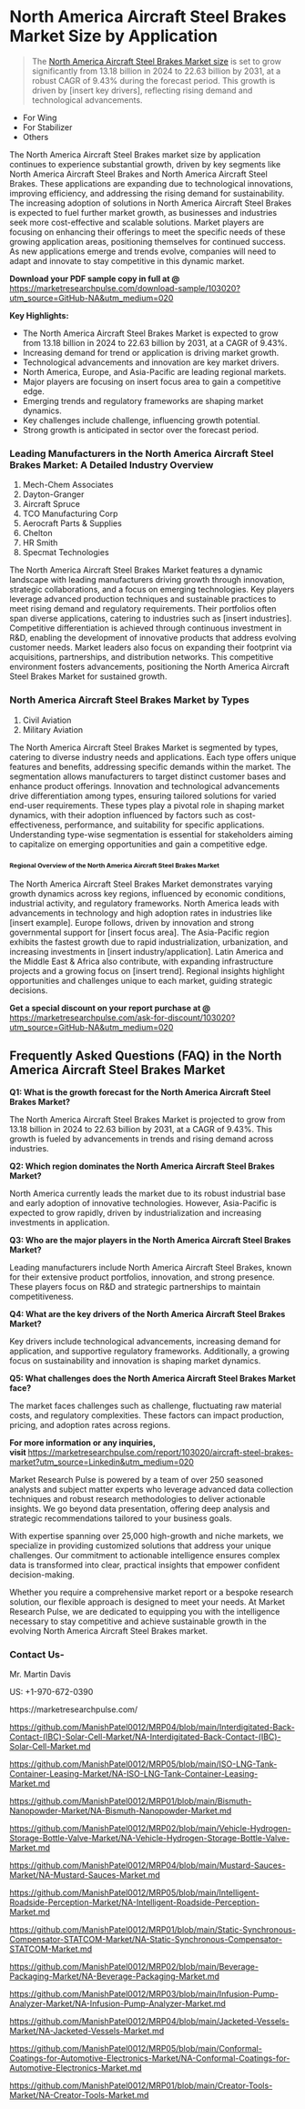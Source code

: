 <h1>North America Aircraft Steel Brakes Market&nbsp;Size by Application</h1><blockquote><p>The <a href="https://marketresearchpulse.com/download-sample/103020?utm_source=GitHub-NA&amp;utm_medium=020">North America Aircraft Steel Brakes Market size</a> is set to grow significantly from 13.18 billion in 2024 to 22.63 billion by 2031, at a robust CAGR of 9.43% during the forecast period. This growth is driven by [insert key drivers], reflecting rising demand and technological advancements.</p></blockquote><ul><li>For Wing<li> For Stabilizer<li> Others</li></ul><p>The North America Aircraft Steel Brakes market size by application continues to experience substantial growth, driven by key segments like North America Aircraft Steel Brakes and North America Aircraft Steel Brakes. These applications are expanding due to technological innovations, improving efficiency, and addressing the rising demand for sustainability. The increasing adoption of solutions in North America Aircraft Steel Brakes is expected to fuel further market growth, as businesses and industries seek more cost-effective and scalable solutions. Market players are focusing on enhancing their offerings to meet the specific needs of these growing application areas, positioning themselves for continued success. As new applications emerge and trends evolve, companies will need to adapt and innovate to stay competitive in this dynamic market.</p><p><strong>Download your PDF sample copy in full at @ </strong><a href="https://marketresearchpulse.com/download-sample/103020?utm_source=GitHub-NA&amp;utm_medium=020">https://marketresearchpulse.com/download-sample/103020?utm_source=GitHub-NA&amp;utm_medium=020</a></p><p><strong>Key Highlights: </strong></p><ul><li>The North America Aircraft Steel Brakes Market is expected to grow from 13.18 billion in 2024 to 22.63 billion by 2031, at a CAGR of 9.43%.</li><li>Increasing demand for trend or application is driving market growth.</li><li>Technological advancements and innovation are key market drivers.</li><li>North America, Europe, and Asia-Pacific are leading regional markets.</li><li>Major players are focusing on insert focus area to gain a competitive edge.</li><li>Emerging trends and regulatory frameworks are shaping market dynamics.</li><li>Key challenges include challenge, influencing growth potential.</li><li>Strong growth is anticipated in sector over the forecast period.</li></ul><h3>Leading Manufacturers in the North America Aircraft Steel Brakes Market: A Detailed Industry Overview</h3><ol><li>Mech-Chem Associates</li><li>Dayton-Granger</li><li>Aircraft Spruce</li><li>TCO Manufacturing Corp</li><li>Aerocraft Parts & Supplies</li><li>Chelton</li><li>HR Smith</li><li>Specmat Technologies</li></ol><div class="flex max-w-full flex-col flex-grow"><div class="min-h-8 text-message flex w-full flex-col items-end gap-2 whitespace-normal break-words [.text-message+&amp;]:mt-5" dir="auto" data-message-author-role="assistant" data-message-id="fd8432e4-4910-450d-b182-61b7bfb0a01f" data-message-model-slug="gpt-4o"><div class="flex w-full flex-col gap-1 empty:hidden first:pt-[3px]"><div class="markdown prose w-full break-words dark:prose-invert light"><p>The North America Aircraft Steel Brakes Market features a dynamic landscape with leading manufacturers driving growth through innovation, strategic collaborations, and a focus on emerging technologies. Key players leverage advanced production techniques and sustainable practices to meet rising demand and regulatory requirements. Their portfolios often span diverse applications, catering to industries such as [insert industries]. Competitive differentiation is achieved through continuous investment in R&amp;D, enabling the development of innovative products that address evolving customer needs. Market leaders also focus on expanding their footprint via acquisitions, partnerships, and distribution networks. This competitive environment fosters advancements, positioning the North America Aircraft Steel Brakes Market for sustained growth.</p></div></div></div></div><h3>North America Aircraft Steel Brakes Market by Types</h3><ol><li>Civil Aviation<li> Military Aviation</li></ol><div class="flex max-w-full flex-col flex-grow"><div class="min-h-8 text-message flex w-full flex-col items-end gap-2 whitespace-normal break-words [.text-message+&amp;]:mt-5" dir="auto" data-message-author-role="assistant" data-message-id="084470be-0bb7-4664-bddf-5156b4f41249" data-message-model-slug="gpt-4o-mini"><div class="flex w-full flex-col gap-1 empty:hidden first:pt-[3px]"><div class="markdown prose w-full break-words dark:prose-invert light"><p>The North America Aircraft Steel Brakes Market is segmented by types, catering to diverse industry needs and applications. Each type offers unique features and benefits, addressing specific demands within the market. The segmentation allows manufacturers to target distinct customer bases and enhance product offerings. Innovation and technological advancements drive differentiation among types, ensuring tailored solutions for varied end-user requirements. These types play a pivotal role in shaping market dynamics, with their adoption influenced by factors such as cost-effectiveness, performance, and suitability for specific applications. Understanding type-wise segmentation is essential for stakeholders aiming to capitalize on emerging opportunities and gain a competitive edge.</p></div></div></div></div><h3><span style="font-size: 11px;">Regional Overview of the North America Aircraft Steel Brakes Market</span></h3><div class="flex max-w-full flex-col flex-grow"><div class="min-h-8 text-message flex w-full flex-col items-end gap-2 whitespace-normal break-words [.text-message+&amp;]:mt-5" dir="auto" data-message-author-role="assistant" data-message-id="e9038762-ce64-4e30-91c9-9bd413514231" data-message-model-slug="gpt-4o-mini"><div class="flex w-full flex-col gap-1 empty:hidden first:pt-[3px]"><div class="markdown prose w-full break-words dark:prose-invert light"><p>The North America Aircraft Steel Brakes Market demonstrates varying growth dynamics across key regions, influenced by economic conditions, industrial activity, and regulatory frameworks. North America leads with advancements in technology and high adoption rates in industries like [insert example]. Europe follows, driven by innovation and strong governmental support for [insert focus area]. The Asia-Pacific region exhibits the fastest growth due to rapid industrialization, urbanization, and increasing investments in [insert industry/application]. Latin America and the Middle East &amp; Africa also contribute, with expanding infrastructure projects and a growing focus on [insert trend]. Regional insights highlight opportunities and challenges unique to each market, guiding strategic decisions.</p></div></div></div></div><p><strong>Get a special discount on your report purchase at @ </strong><a href="https://marketresearchpulse.com/ask-for-discount/103020?utm_source=GitHub-NA&amp;utm_medium=020">https://marketresearchpulse.com/ask-for-discount/103020?utm_source=GitHub-NA&amp;utm_medium=020</a></p><h2>Frequently Asked Questions (FAQ) in the North America Aircraft Steel Brakes Market</h2><p><strong>Q1: What is the growth forecast for the North America Aircraft Steel Brakes Market?</strong></p><p>The North America Aircraft Steel Brakes Market is projected to grow from 13.18 billion in 2024 to 22.63 billion by 2031, at a CAGR of 9.43%. This growth is fueled by advancements in trends and rising demand across industries.</p><p><strong>Q2: Which region dominates the North America Aircraft Steel Brakes Market?</strong></p><p>North America currently leads the market due to its robust industrial base and early adoption of innovative technologies. However, Asia-Pacific is expected to grow rapidly, driven by industrialization and increasing investments in application.</p><p><strong>Q3: Who are the major players in the North America Aircraft Steel Brakes Market?</strong></p><p>Leading manufacturers include North America Aircraft Steel Brakes, known for their extensive product portfolios, innovation, and strong presence. These players focus on R&amp;D and strategic partnerships to maintain competitiveness.</p><p><strong>Q4: What are the key drivers of the North America Aircraft Steel Brakes Market?</strong></p><p>Key drivers include technological advancements, increasing demand for application, and supportive regulatory frameworks. Additionally, a growing focus on sustainability and innovation is shaping market dynamics.</p><p><strong>Q5: What challenges does the North America Aircraft Steel Brakes Market face?</strong></p><p>The market faces challenges such as challenge, fluctuating raw material costs, and regulatory complexities. These factors can impact production, pricing, and adoption rates across regions.</p><p><strong>For more information or any inquiries, visit&nbsp;</strong><a href="https://marketresearchpulse.com/report/103020/aircraft-steel-brakes-market?utm_source=Linkedin&utm_medium=020">https://marketresearchpulse.com/report/103020/aircraft-steel-brakes-market?utm_source=Linkedin&utm_medium=020</a></p><p>Market Research Pulse is powered by a team of over 250 seasoned analysts and subject matter experts who leverage advanced data collection techniques and robust research methodologies to deliver actionable insights. We go beyond data presentation, offering deep analysis and strategic recommendations tailored to your business goals.</p><p>With expertise spanning over 25,000 high-growth and niche markets, we specialize in providing customized solutions that address your unique challenges. Our commitment to actionable intelligence ensures complex data is transformed into clear, practical insights that empower confident decision-making.</p><p>Whether you require a comprehensive market report or a bespoke research solution, our flexible approach is designed to meet your needs. At Market Research Pulse, we are dedicated to equipping you with the intelligence necessary to stay competitive and achieve sustainable growth in the evolving North America Aircraft Steel Brakes market.</p><h3><strong>Contact Us-</strong></h3><p>Mr. Martin Davis</p><p>US: +1-970-672-0390</p><p>https://marketresearchpulse.com/</p><p><a href="https://github.com/ManishPatel0012/MRP04/blob/main/Interdigitated-Back-Contact-(IBC)-Solar-Cell-Market/NA-Interdigitated-Back-Contact-(IBC)-Solar-Cell-Market.md">https://github.com/ManishPatel0012/MRP04/blob/main/Interdigitated-Back-Contact-(IBC)-Solar-Cell-Market/NA-Interdigitated-Back-Contact-(IBC)-Solar-Cell-Market.md</a></p><p><a href="https://github.com/ManishPatel0012/MRP05/blob/main/ISO-LNG-Tank-Container-Leasing-Market/NA-ISO-LNG-Tank-Container-Leasing-Market.md">https://github.com/ManishPatel0012/MRP05/blob/main/ISO-LNG-Tank-Container-Leasing-Market/NA-ISO-LNG-Tank-Container-Leasing-Market.md</a></p><p><a href="https://github.com/ManishPatel0012/MRP01/blob/main/Bismuth-Nanopowder-Market/NA-Bismuth-Nanopowder-Market.md">https://github.com/ManishPatel0012/MRP01/blob/main/Bismuth-Nanopowder-Market/NA-Bismuth-Nanopowder-Market.md</a></p><p><a href="https://github.com/ManishPatel0012/MRP02/blob/main/Vehicle-Hydrogen-Storage-Bottle-Valve-Market/NA-Vehicle-Hydrogen-Storage-Bottle-Valve-Market.md">https://github.com/ManishPatel0012/MRP02/blob/main/Vehicle-Hydrogen-Storage-Bottle-Valve-Market/NA-Vehicle-Hydrogen-Storage-Bottle-Valve-Market.md</a></p><p><a href="https://github.com/ManishPatel0012/MRP04/blob/main/Mustard-Sauces-Market/NA-Mustard-Sauces-Market.md">https://github.com/ManishPatel0012/MRP04/blob/main/Mustard-Sauces-Market/NA-Mustard-Sauces-Market.md</a></p><p><a href="https://github.com/ManishPatel0012/MRP05/blob/main/Intelligent-Roadside-Perception-Market/NA-Intelligent-Roadside-Perception-Market.md">https://github.com/ManishPatel0012/MRP05/blob/main/Intelligent-Roadside-Perception-Market/NA-Intelligent-Roadside-Perception-Market.md</a></p><p><a href="https://github.com/ManishPatel0012/MRP01/blob/main/Static-Synchronous-Compensator-STATCOM-Market/NA-Static-Synchronous-Compensator-STATCOM-Market.md">https://github.com/ManishPatel0012/MRP01/blob/main/Static-Synchronous-Compensator-STATCOM-Market/NA-Static-Synchronous-Compensator-STATCOM-Market.md</a></p><p><a href="https://github.com/ManishPatel0012/MRP02/blob/main/Beverage-Packaging-Market/NA-Beverage-Packaging-Market.md">https://github.com/ManishPatel0012/MRP02/blob/main/Beverage-Packaging-Market/NA-Beverage-Packaging-Market.md</a></p><p><a href="https://github.com/ManishPatel0012/MRP03/blob/main/Infusion-Pump-Analyzer-Market/NA-Infusion-Pump-Analyzer-Market.md">https://github.com/ManishPatel0012/MRP03/blob/main/Infusion-Pump-Analyzer-Market/NA-Infusion-Pump-Analyzer-Market.md</a></p><p><a href="https://github.com/ManishPatel0012/MRP04/blob/main/Jacketed-Vessels-Market/NA-Jacketed-Vessels-Market.md">https://github.com/ManishPatel0012/MRP04/blob/main/Jacketed-Vessels-Market/NA-Jacketed-Vessels-Market.md</a></p><p><a href="https://github.com/ManishPatel0012/MRP05/blob/main/Conformal-Coatings-for-Automotive-Electronics-Market/NA-Conformal-Coatings-for-Automotive-Electronics-Market.md">https://github.com/ManishPatel0012/MRP05/blob/main/Conformal-Coatings-for-Automotive-Electronics-Market/NA-Conformal-Coatings-for-Automotive-Electronics-Market.md</a></p><p><a href="https://github.com/ManishPatel0012/MRP01/blob/main/Creator-Tools-Market/NA-Creator-Tools-Market.md">https://github.com/ManishPatel0012/MRP01/blob/main/Creator-Tools-Market/NA-Creator-Tools-Market.md</a></p>
